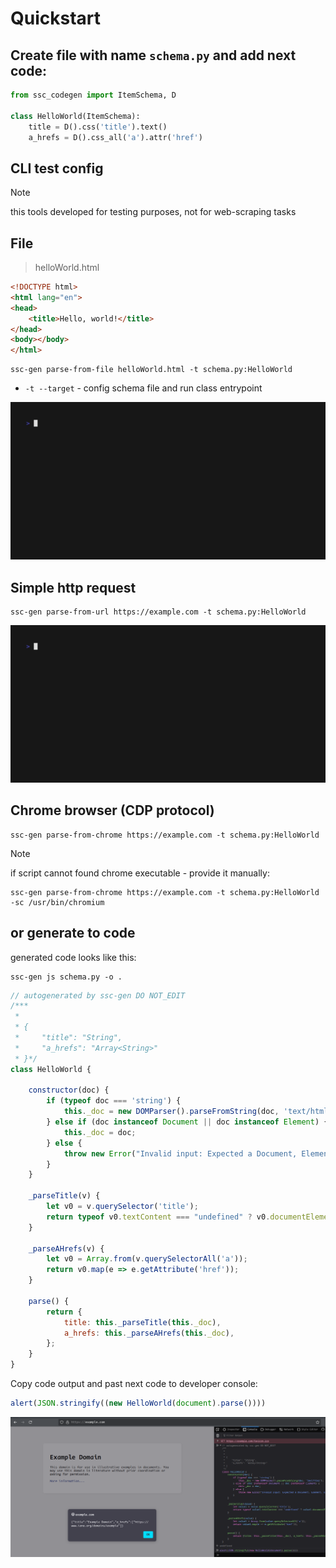 # Quickstart

## Create file with name `schema.py` and add next code:

```python
from ssc_codegen import ItemSchema, D

class HelloWorld(ItemSchema):
    title = D().css('title').text()
    a_hrefs = D().css_all('a').attr('href')
```

## CLI test config 

>[!note]
> this tools developed for testing purposes, not for web-scraping tasks

## File

> helloWorld.html
```html
<!DOCTYPE html>
<html lang="en">
<head>
    <title>Hello, world!</title>
</head>
<body></body>
</html>
```

```shell
ssc-gen parse-from-file helloWorld.html -t schema.py:HelloWorld  
```

- `-t --target` - config schema file and run class entrypoint

![out1](../docs/assets/parse_from_file.gif)


## Simple http request

```shell
ssc-gen parse-from-url https://example.com -t schema.py:HelloWorld  
```

![out1](../docs/assets/parse_from_url.gif)


## Chrome browser (CDP protocol)

```shell
ssc-gen parse-from-chrome https://example.com -t schema.py:HelloWorld
```

>[!note]
> if script cannot found chrome executable - provide it manually:

```shell
ssc-gen parse-from-chrome https://example.com -t schema.py:HelloWorld -sc /usr/bin/chromium
```
## or generate to code

generated code looks like this:

```shell
ssc-gen js schema.py -o .
```

```js
// autogenerated by ssc-gen DO NOT_EDIT
/***
 *
 * {
 *     "title": "String",
 *     "a_hrefs": "Array<String>"
 * }*/
class HelloWorld {

    constructor(doc) {
        if (typeof doc === 'string') {
            this._doc = new DOMParser().parseFromString(doc, 'text/html');
        } else if (doc instanceof Document || doc instanceof Element) {
            this._doc = doc;
        } else {
            throw new Error("Invalid input: Expected a Document, Element, or string");
        }
    }

    _parseTitle(v) {
        let v0 = v.querySelector('title');
        return typeof v0.textContent === "undefined" ? v0.documentElement.textContent : v0.textContent;
    }

    _parseAHrefs(v) {
        let v0 = Array.from(v.querySelectorAll('a'));
        return v0.map(e => e.getAttribute('href'));
    }

    parse() {
        return {
            title: this._parseTitle(this._doc),
            a_hrefs: this._parseAHrefs(this._doc),
        };
    }
}
```

Copy code output and past next code to developer console:

```javascript
alert(JSON.stringify((new HelloWorld(document).parse())))
```

![example](assets/example.png)
